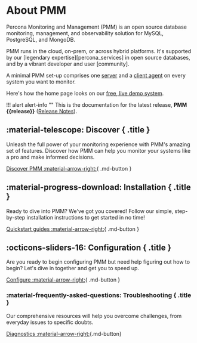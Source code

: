 # About PMM

Percona Monitoring and Management (PMM) is an open source database monitoring, management, and observability solution for MySQL, PostgreSQL, and MongoDB.

PMM runs in the cloud, on-prem, or across hybrid platforms. It's supported by our [legendary expertise][percona_services] in open source databases, and by a vibrant developer and user [community].

A minimal PMM set-up comprises one [server](reference/index.md#pmm-server) and a [client agent](reference/index.md#pmm-client) on every system you want to monitor.

Here's how the home page looks on our <a href='https://pmmdemo.percona.com/' target='_blank'>free, live demo system</a>.

!!! alert alert-info ""
    This is the documentation for the latest release, **PMM {{release}}** ([Release Notes](release-notes/{{release}}.md)).

<div data-grid markdown><div data-banner markdown>

## :material-telescope: Discover { .title }

Unleash the full power of your monitoring experience with PMM's amazing set of features. Discover how PMM can help you monitor your systems like a pro and make informed decisions.

[Discover PMM :material-arrow-right:](discover-pmm/features.md){ .md-button }


<div data-grid markdown><div data-banner markdown>

## :material-progress-download: Installation { .title }

Ready to dive into PMM? We've got you covered! Follow our simple, step-by-step installation instructions to get started in no time!

[Quickstart guides :material-arrow-right:](quickstart.md){ .md-button }

</div><div data-banner markdown>

## :octicons-sliders-16: Configuration { .title }

Are you ready to begin configuring PMM  but need help figuring out how to begin? Let's dive in together and get you to speed up.

[Configure :material-arrow-right:](configure.md){ .md-button }

</div><div data-banner markdown>

</div><div data-banner markdown>

### :material-frequently-asked-questions: Troubleshooting { .title }

Our comprehensive resources will help you overcome challenges, from everyday issues to specific doubts.

[Diagnostics :material-arrow-right:](debug.md){.md-button}

</div>
</div>



